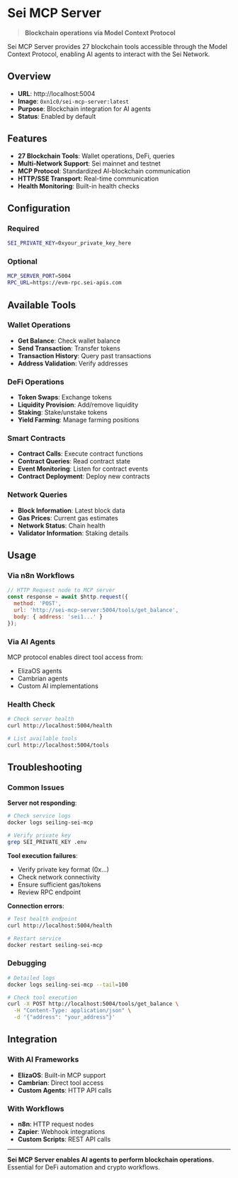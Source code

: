 # Sei MCP Server

> **Blockchain operations via Model Context Protocol**

Sei MCP Server provides 27 blockchain tools accessible through the Model Context Protocol, enabling AI agents to interact with the Sei Network.

## Overview

- **URL**: http://localhost:5004
- **Image**: `0xn1c0/sei-mcp-server:latest`
- **Purpose**: Blockchain integration for AI agents
- **Status**: Enabled by default

## Features

- **27 Blockchain Tools**: Wallet operations, DeFi, queries
- **Multi-Network Support**: Sei mainnet and testnet
- **MCP Protocol**: Standardized AI-blockchain communication
- **HTTP/SSE Transport**: Real-time communication
- **Health Monitoring**: Built-in health checks

## Configuration

### Required
```bash
SEI_PRIVATE_KEY=0xyour_private_key_here
```

### Optional
```bash
MCP_SERVER_PORT=5004
RPC_URL=https://evm-rpc.sei-apis.com
```

## Available Tools

### Wallet Operations
- **Get Balance**: Check wallet balance
- **Send Transaction**: Transfer tokens
- **Transaction History**: Query past transactions
- **Address Validation**: Verify addresses

### DeFi Operations
- **Token Swaps**: Exchange tokens
- **Liquidity Provision**: Add/remove liquidity
- **Staking**: Stake/unstake tokens
- **Yield Farming**: Manage farming positions

### Smart Contracts
- **Contract Calls**: Execute contract functions
- **Contract Queries**: Read contract state
- **Event Monitoring**: Listen for contract events
- **Contract Deployment**: Deploy new contracts

### Network Queries
- **Block Information**: Latest block data
- **Gas Prices**: Current gas estimates
- **Network Status**: Chain health
- **Validator Information**: Staking details

## Usage

### Via n8n Workflows
```javascript
// HTTP Request node to MCP server
const response = await $http.request({
  method: 'POST',
  url: 'http://sei-mcp-server:5004/tools/get_balance',
  body: { address: 'sei1...' }
});
```

### Via AI Agents
MCP protocol enables direct tool access from:
- ElizaOS agents
- Cambrian agents
- Custom AI implementations

### Health Check
```bash
# Check server health
curl http://localhost:5004/health

# List available tools
curl http://localhost:5004/tools
```

## Troubleshooting

### Common Issues

**Server not responding**:
```bash
# Check service logs
docker logs seiling-sei-mcp

# Verify private key
grep SEI_PRIVATE_KEY .env
```

**Tool execution failures**:
- Verify private key format (0x...)
- Check network connectivity
- Ensure sufficient gas/tokens
- Review RPC endpoint

**Connection errors**:
```bash
# Test health endpoint
curl http://localhost:5004/health

# Restart service
docker restart seiling-sei-mcp
```

### Debugging
```bash
# Detailed logs
docker logs seiling-sei-mcp --tail=100

# Check tool execution
curl -X POST http://localhost:5004/tools/get_balance \
  -H "Content-Type: application/json" \
  -d '{"address": "your_address"}'
```

## Integration

### With AI Frameworks
- **ElizaOS**: Built-in MCP support
- **Cambrian**: Direct tool access
- **Custom Agents**: HTTP API calls

### With Workflows
- **n8n**: HTTP request nodes
- **Zapier**: Webhook integrations
- **Custom Scripts**: REST API calls

---

**Sei MCP Server enables AI agents to perform blockchain operations.** Essential for DeFi automation and crypto workflows. 